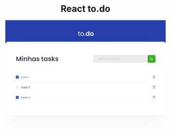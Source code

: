 
<div align="center">
  <h1>React to.do</h1>
  <img src=".github/cover.png" alt="React to.do">
</div>

